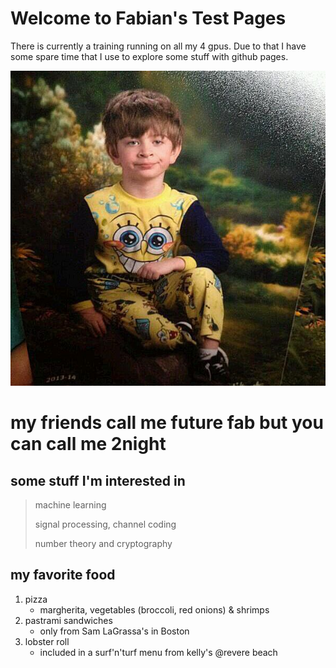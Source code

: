 # Welcome to Fabian's Test Pages
There is currently a training running on all my 4 gpus. Due to that I have some spare time that I use to explore some stuff with github pages.

![Image](image.png)

# my friends call me future fab but you can call me 2night
## some stuff I'm interested in
> machine learning
> 
> signal processing, channel coding
> 
> number theory and cryptography

## my favorite food
1. pizza
    *  margherita, vegetables (broccoli, red onions) & shrimps
2. pastrami sandwiches
    *  only from Sam LaGrassa's in Boston
3. lobster roll
    *   included in a surf'n'turf menu from kelly's @revere beach
